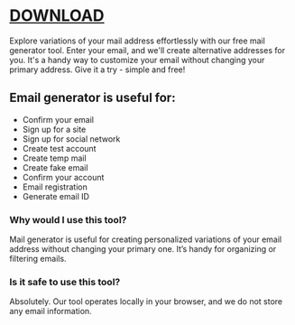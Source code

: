 # [DOWNLOAD](https://github.com/ChatGPTNextWeb/ChatGPT-Next-Web/releases/tag/v2.12.4)


Explore variations of your mail address effortlessly with our free mail generator tool. Enter your email, and we'll create alternative addresses for you. It's a handy way to customize your email without changing your primary address. Give it a try - simple and free!

## Email generator is useful for:
+ Confirm your email
+ Sign up for a site
+ Sign up for social network
+ Сreate test account
+ Create temp mail
+ Create fake email
+ Confirm your account
+ Email registration
+ Generate email ID




### Why would I use this tool?
Mail generator is useful for creating personalized variations of your email address without changing your primary one. It’s handy for organizing or filtering emails.

### Is it safe to use this tool?
Absolutely. Our tool operates locally in your browser, and we do not store any email information.


